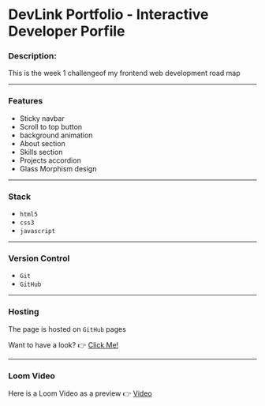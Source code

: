 # DevLink Portfolio - Interactive Developer Porfile

### Description:
This is the week 1 challengeof my frontend web development road map

---

### Features
- Sticky navbar
- Scroll to top button
- background animation
- About section
- Skills section
- Projects accordion
- Glass Morphism design

---

### Stack
- `html5`
- `css3`
- `javascript`

---

### Version Control
- `Git`
- `GitHub`

---

### Hosting
The page is hosted on `GitHub` pages 
 
Want to have a look? 👉
<a href="https://chris-error-404.github.io/DevLink-Portfolio/">Click Me!</a>
<br>

---

### Loom Video

Here is a Loom Video as a preview 👉
<a href="https://www.loom.com/embed/3854fdc7714d4e7882c50917c7914870?sid=c125bf99-049c-4b84-a8e4-4c9f20b89d35">Video</a>

